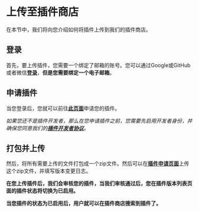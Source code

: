 # 上传至插件商店

在本节中，我们将向您介绍如何将插件上传到我们的插件商店。

## 登录

首先，要上传插件，您需要一个绑定了邮箱的账号。您可以通过Google或GitHub或者微信[**登录**](https://myrest.top/zh-cn/user/login)，**但是您需要绑定一个电子邮箱**。

## 申请插件

当您登录后，您就可以前往[**此页面**](https://myrest.top/zh-cn/user/plugin)申请您的插件。

*如果您还不是插件开发者，那么在您申请插件之前，您需要先启用开发者身份，并确保您同意我们的[**插件开发者协议**](https://myrest.top/zh-cn/support/developer)。*

## 打包并上传

然后，将所有需要上传的文件打包成一个zip文件。然后可以在[**插件申请页面**](https://myrest.top/zh-cn/user/plugin)上传这个zip文件，并填写版本变更日志。

**在您上传插件后，我们会审核您的插件，当我们审核通过后，您在插件版本列表页面的插件状态将切换为已启用。**

**当您插件的状态为已启用后，用户就可以在插件商店搜索到插件了。**
